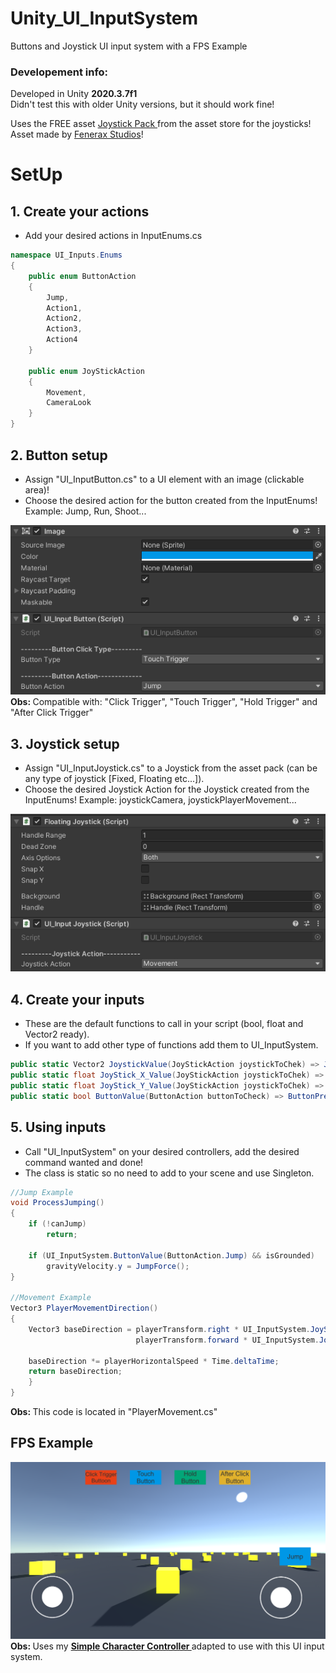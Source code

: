 # Unity_UI_InputSystem

Buttons and Joystick UI input system with a FPS Example

### Developement info:
Developed in Unity <strong>2020.3.7f1</strong> <br>
Didn't test this with older Unity versions, but it should work fine! <br>

Uses the FREE asset <a href='https://assetstore.unity.com/packages/tools/input-management/joystick-pack-107631'> Joystick Pack </a> from the asset store for the joysticks! Asset made by <a href='https://assetstore.unity.com/publishers/32730'> Fenerax Studios</a>! <br>

# SetUp

## 1. Create your actions
* Add your desired actions in InputEnums.cs

```C#
namespace UI_Inputs.Enums
{
    public enum ButtonAction 
    {
        Jump,
        Action1,
        Action2, 
        Action3,
        Action4
    }

    public enum JoyStickAction
    {
        Movement,
        CameraLook
    }
}
```

## 2. Button setup
* Assign "UI_InputButton.cs" to a UI element with an image (clickable area)! <br>
* Choose the desired action for the button created from the InputEnums! Example: Jump, Run, Shoot... <br>

![1](Screenshots/SetUpButton.png) <br>
<strong> Obs: </strong> Compatible with: "Click Trigger", "Touch Trigger", "Hold Trigger" and "After Click Trigger"

## 3. Joystick setup
* Assign "UI_InputJoystick.cs" to a Joystick from the asset pack (can be any type of joystick [Fixed, Floating etc...]). <br>
* Choose the desired Joystick Action for the Joystick created from the InputEnums! Example: joystickCamera, joystickPlayerMovement... <br>

![1](Screenshots/SetUpJoystick.png)

## 4. Create your inputs
* These are the default functions to call in your script (bool, float and Vector2 ready).
* If you want to add other type of functions add them to UI_InputSystem.

```C#
public static Vector2 JoystickValue(JoyStickAction joystickToChek) => JoyStickProcessor(joystickToChek);
public static float JoyStick_X_Value(JoyStickAction joystickToChek) => JoyStickProcessor(joystickToChek).x;
public static float JoyStick_Y_Value(JoyStickAction joystickToChek) => JoyStickProcessor(joystickToChek).y;
public static bool ButtonValue(ButtonAction buttonToCheck) => ButtonPressProcessor(buttonToCheck);
```

## 5. Using inputs
* Call "UI_InputSystem" on your desired controllers, add the desired command wanted and done!
* The class is static so no need to add to your scene and use Singleton.

```C#
//Jump Example
void ProcessJumping()
{
    if (!canJump)
        return;

    if (UI_InputSystem.ButtonValue(ButtonAction.Jump) && isGrounded)      
        gravityVelocity.y = JumpForce();      
}

//Movement Example
Vector3 PlayerMovementDirection()
{
    Vector3 baseDirection = playerTransform.right * UI_InputSystem.JoyStick_X_Value(JoyStickAction.Movement) +
                            playerTransform.forward * UI_InputSystem.JoyStick_Y_Value(JoyStickAction.Movement);

    baseDirection *= playerHorizontalSpeed * Time.deltaTime;
    return baseDirection;
    }
}
```
<strong> Obs: </strong> This code is located in "PlayerMovement.cs"

## FPS Example
![1](Screenshots/Demo.png) <br>
<strong> Obs: </strong> Uses my <strong> <a href='https://github.com/playjoa/Unity_SimpleCharacterController_FPS'> Simple Character Controller </a> </strong> adapted to use with this UI input system.